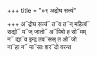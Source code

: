 +++
title = "०९ अद्रोघ सत्यं"

+++
अ᳓द्रोघ सत्यं᳓ त᳓व त᳓न् महित्वं᳓  
सद्यो᳓ य᳓ज् जातो᳓ अ᳓पिबो ह सो᳓मम्  
न᳓ द्या᳓व इन्द्र तव᳓सस् त ओ᳓जो  
ना᳓हा न᳓ मा᳓साः शर᳓दो वरन्त